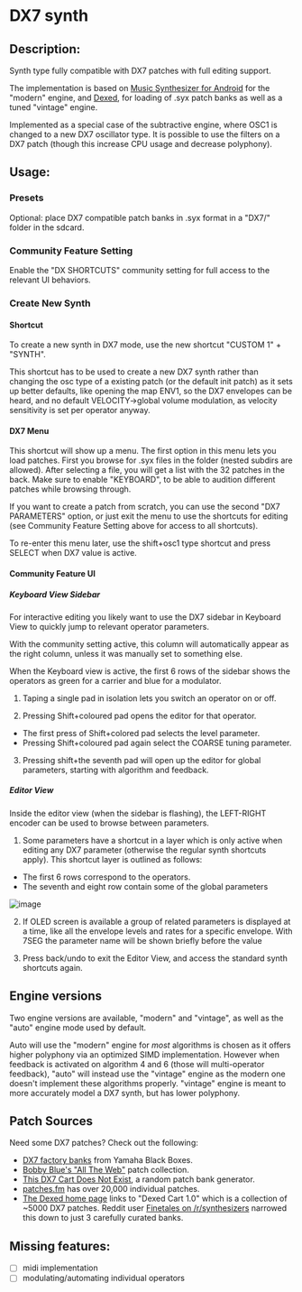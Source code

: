 # DX7 synth

## Description:

Synth type fully compatible with DX7 patches with full editing support.

The implementation is based on
[Music Synthesizer for Android](https://github.com/google/music-synthesizer-for-android) for the
"modern" engine, and [Dexed](https://github.com/asb2m10/dexed), for loading
of .syx patch banks as well as a tuned "vintage" engine.

Implemented as a special case of the subtractive engine, where OSC1 is changed to a new DX7 oscillator type.
It is possible to use the filters on a DX7 patch (though this increase CPU usage and decrease polyphony).

## Usage:

### Presets

Optional: place DX7 compatible patch banks in .syx format in a "DX7/" folder in the sdcard.

### Community Feature Setting

Enable the "DX SHORTCUTS" community setting for full access to the relevant UI behaviors.

### Create New Synth

#### Shortcut

To create a new synth in DX7 mode, use the new shortcut "CUSTOM 1" + "SYNTH".

This shortcut has to be used to create a new DX7 synth
rather than changing the osc type of a existing patch (or the default init patch)
as it sets up better defaults, like opening the map ENV1, so the
DX7 envelopes can be heard, and no default VELOCITY->global volume
modulation, as velocity sensitivity is set per operator anyway.

#### DX7 Menu

This shortcut will show up a menu. The first option in this menu lets you load patches.
First you browse for .syx files in the folder (nested subdirs are allowed).
After selecting a file, you will get a list with the 32 patches in the back.
Make sure to enable "KEYBOARD", to be able to audition different patches while browsing through.

If you want to create a patch from scratch, you can use the second "DX7 PARAMETERS" option,
or just exit the menu to use the shortcuts for editing (see Community Feature Setting above for access to all shortcuts).

To re-enter this menu later, use the shift+osc1 type shortcut and press SELECT when DX7 value is active.

#### Community Feature UI

##### Keyboard View Sidebar

For interactive editing you likely want to use the DX7 sidebar in Keyboard View to quickly jump to relevant operator parameters.

With the community setting active, this column will automatically appear as the right column,
unless it was manually set to something else.

When the Keyboard view is active, the first 6 rows of the sidebar shows the operators as green for a carrier and blue for a modulator.

1. Taping a single pad in isolation lets you switch an operator on or off. 

2. Pressing Shift+coloured pad opens the editor for that operator. 
- The first press of Shift+colored pad selects the level parameter.
- Pressing Shift+coloured pad again select the COARSE tuning parameter.

3. Pressing shift+the seventh pad will open up the editor for global parameters, starting with algorithm and feedback.

##### Editor View

Inside the editor view (when the sidebar is flashing), the LEFT-RIGHT encoder can be used
to browse between parameters.

1. Some parameters have a shortcut in a layer which is only active when editing any DX7 parameter (otherwise the regular synth shortcuts apply). This shortcut layer is outlined as follows:

- The first 6 rows correspond to the operators.
- The seventh and eight row contain some of the global parameters

![image](https://github.com/SynthstromAudible/DelugeFirmware/assets/138174805/7e0d160f-8b1d-4b2c-9534-2a3b0ec31cb8)

2. If OLED screen is available a group of related parameters is displayed at a time, like all the envelope levels and rates
for a specific envelope. With 7SEG the parameter name will be shown briefly before the value

3. Press back/undo to exit the Editor View, and access the standard synth shortcuts again.

## Engine versions

Two engine versions are available, "modern" and "vintage", as well as the "auto" engine
mode used by default.

Auto will use the "modern" engine for _most_ algorithms
is chosen as it offers higher polyphony via an optimized SIMD implementation.
However when feedback is activated on algorithm 4 and 6 (those will multi-operator feedback),
"auto" will instead use the "vintage" engine as the modern one doesn't implement these algorithms properly.
"vintage" engine is meant to more accurately model a DX7 synth, but has lower polyphony.

## Patch Sources
Need some DX7 patches? Check out the following:
 - [DX7 factory banks](https://yamahablackboxes.com/collection/yamaha-dx7-synthesizer/patches/) from Yamaha Black Boxes.
 - [Bobby Blue's "All The Web"](http://bobbyblues.recup.ch/yamaha_dx7/dx7_patches.html) patch collection.
 - [This DX7 Cart Does Not Exist](https://www.thisdx7cartdoesnotexist.com/), a random patch bank generator.
 - [patches.fm](https://patches.fm/patches/) has over 20,000 individual patches.
 - [The Dexed home page](https://asb2m10.github.io/dexed/) links to "Dexed Cart 1.0" which is a collection of ~5000 DX7 patches. Reddit user [Finetales on /r/synthesizers](https://www.reddit.com/r/synthesizers/comments/e4jkt7/my_curated_dexeddx7_patches_3_banks/)  narrowed this down to just 3 carefully curated banks.


## Missing features:

- [ ] midi implementation
- [ ] modulating/automating individual operators
